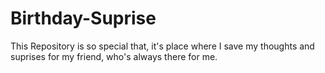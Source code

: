# Birthday-Suprise
This Repository is so special that, it's place where I save my thoughts and suprises for my friend, who's always there for me.
